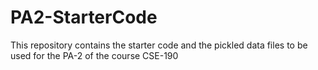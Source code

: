 # PA2-StarterCode
This repository contains the starter code and the pickled data files to be used for the PA-2 of the course CSE-190
